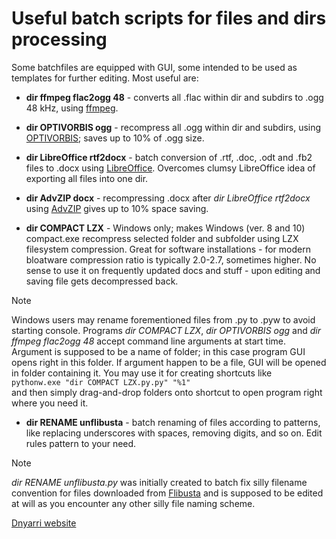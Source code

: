 # Useful batch scripts for files and dirs processing

Some batchfiles are equipped with GUI, some intended to be used as templates for further editing.
Most useful are:  

- **dir ffmpeg flac2ogg 48** - converts all .flac within dir and subdirs to .ogg 48 kHz, using [ffmpeg](https://github.com/BtbN/FFmpeg-Builds/).  

- **dir OPTIVORBIS ogg** - recompress all .ogg within dir and subdirs, using [OPTIVORBIS](https://github.com/OptiVorbis/OptiVorbis/); saves up to 10% of .ogg size.  

- **dir LibreOffice rtf2docx** - batch conversion of .rtf, .doc,  .odt and .fb2 files to .docx using [LibreOffice](https://www.libreoffice.org/). Overcomes clumsy LibreOffice idea of exporting all files into one dir.  

- **dir AdvZIP docx** - recompressing .docx after *dir LibreOffice rtf2docx* using [AdvZIP](https://github.com/amadvance/advancecomp) gives up to 10% space saving.  

- **dir COMPACT LZX** - Windows only; makes Windows (ver. 8 and 10) compact.exe recompress selected folder and subfolder using LZX filesystem compression. Great for software installations - for modern bloatware compression ratio is typically 2.0-2.7, sometimes higher. No sense to use it on frequently updated docs and stuff - upon editing and saving file gets decompressed back.  

> [!NOTE]
> Windows users may rename forementioned files from .py to .pyw to avoid starting console.
> Programs *dir COMPACT LZX*, *dir OPTIVORBIS ogg* and *dir ffmpeg flac2ogg 48* accept command line arguments at start time. Argument is supposed to be a name of folder; in this case program GUI opens right in this folder. If argument happen to be a file, GUI will be opened in folder containing it. You may use it for creating shortcuts like  
> ``pythonw.exe "dir COMPACT LZX.py.py" "%1"``  
> and then simply drag-and-drop folders onto shortcut to open program right where you need it.  

- **dir RENAME unflibusta** - batch renaming of files according to patterns, like replacing underscores with spaces, removing digits, and so on. Edit rules pattern to your need.

> [!NOTE]
> *dir RENAME unflibusta.py* was initially created to batch fix silly filename convention for files downloaded from [Flibusta](https://flibusta.is/) and is supposed to be edited at will as you encounter any other silly file naming scheme.

[Dnyarri website](https://dnyarri.github.io)
